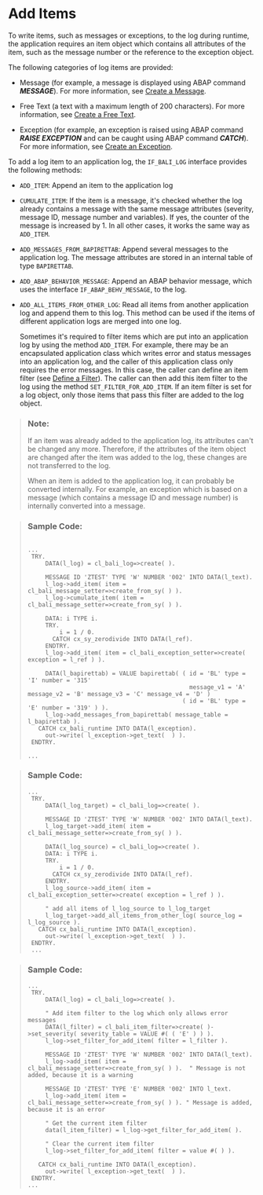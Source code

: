 <!-- loio31f564eb1a7a40d487be99a196bbf70d -->

# Add Items

To write items, such as messages or exceptions, to the log during runtime, the application requires an item object which contains all attributes of the item, such as the message number or the reference to the exception object.

The following categories of log items are provided:

-   Message \(for example, a message is displayed using ABAP command ***MESSAGE***\). For more information, see [Create a Message](create-a-message-f6ca36b.md).

-   Free Text \(a text with a maximum length of 200 characters\). For more information, see [Create a Free Text](create-a-free-text-31f749f.md).

-   Exception \(for example, an exception is raised using ABAP command ***RAISE EXCEPTION*** and can be caught using ABAP command ***CATCH***\). For more information, see [Create an Exception](create-an-exception-9a82de7.md).


To add a log item to an application log, the `IF_BALI_LOG` interface provides the following methods:

-   `ADD_ITEM`: Append an item to the application log

-   `CUMULATE_ITEM`: If the item is a message, it's checked whether the log already contains a message with the same message attributes \(severity, message ID, message number and variables\). If yes, the counter of the message is increased by 1. In all other cases, it works the same way as `ADD_ITEM`.

-   `ADD_MESSAGES_FROM_BAPIRETTAB`: Append several messages to the application log. The message attributes are stored in an internal table of type `BAPIRETTAB`.

-   `ADD_ABAP_BEHAVIOR_MESSAGE`: Append an ABAP behavior message, which uses the interface `IF_ABAP_BEHV_MESSAGE`, to the log.

-   `ADD_ALL_ITEMS_FROM_OTHER_LOG`: Read all items from another application log and append them to this log. This method can be used if the items of different application logs are merged into one log.

    Sometimes it's required to filter items which are put into an application log by using the method `ADD_ITEM`. For example, there may be an encapsulated application class which writes error and status messages into an application log, and the caller of this application class only requires the error messages. In this case, the caller can define an item filter \(see [Define a Filter](define-a-filter-8e17d0d.md)\). The caller can then add this item filter to the log using the method `SET_FILTER_FOR_ADD_ITEM`. If an item filter is set for a log object, only those items that pass this filter are added to the log object.


> ### Note:  
> If an item was already added to the application log, its attributes can't be changed any more. Therefore, if the attributes of the item object are changed after the item was added to the log, these changes are not transferred to the log.
> 
> When an item is added to the application log, it can probably be converted internally. For example, an exception which is based on a message \(which contains a message ID and message number\) is internally converted into a message.

> ### Sample Code:  
> ```lang-abap
> 
> ...
>  TRY.
>      DATA(l_log) = cl_bali_log=>create( ).
>     
>      MESSAGE ID 'ZTEST' TYPE 'W' NUMBER '002' INTO DATA(l_text).
>      l_log->add_item( item = cl_bali_message_setter=>create_from_sy( ) ).
>      l_log->cumulate_item( item = cl_bali_message_setter=>create_from_sy( ) ).
> 
>      DATA: i TYPE i.
>      TRY.
>          i = 1 / 0.
>        CATCH cx_sy_zerodivide INTO DATA(l_ref).
>      ENDTRY.
>      l_log->add_item( item = cl_bali_exception_setter=>create( exception = l_ref ) ).
> 
>      DATA(l_bapirettab) = VALUE bapirettab( ( id = 'BL' type = 'I' number = '315'
>                                               message_v1 = 'A' message_v2 = 'B' message_v3 = 'C' message_v4 = 'D' )
>                                             ( id = 'BL' type = 'E' number = '319' ) ).
>      l_log->add_messages_from_bapirettab( message_table = l_bapirettab ).
>    CATCH cx_bali_runtime INTO DATA(l_exception).
>      out->write( l_exception->get_text(  ) ).
>  ENDTRY.
> 
> ...
> ```

> ### Sample Code:  
> ```lang-abap
> ...
>  TRY.
>      DATA(l_log_target) = cl_bali_log=>create( ).
>     
>      MESSAGE ID 'ZTEST' TYPE 'W' NUMBER '002' INTO DATA(l_text).
>      l_log_target->add_item( item = cl_bali_message_setter=>create_from_sy( ) ).
> 
>      DATA(l_log_source) = cl_bali_log=>create( ).
>      DATA: i TYPE i.
>      TRY.
>          i = 1 / 0.
>        CATCH cx_sy_zerodivide INTO DATA(l_ref).
>      ENDTRY.
>      l_log_source->add_item( item = cl_bali_exception_setter=>create( exception = l_ref ) ).
> 
>      " add all items of l_log_source to l_log_target
>      l_log_target->add_all_items_from_other_log( source_log = l_log_source ).
>    CATCH cx_bali_runtime INTO DATA(l_exception).
>      out->write( l_exception->get_text(  ) ).
>  ENDTRY.
>  ...
> ```

> ### Sample Code:  
> ```lang-abap
> ...
>  TRY.
>      DATA(l_log) = cl_bali_log=>create( ).
>     
>      " Add item filter to the log which only allows error messages
>      DATA(l_filter) = cl_bali_item_filter=>create( )->set_severity( severity_table = VALUE #( ( 'E' ) ) ).
>      l_log->set_filter_for_add_item( filter = l_filter ).
> 
>      MESSAGE ID 'ZTEST' TYPE 'W' NUMBER '002' INTO DATA(l_text).
>      l_log->add_item( item = cl_bali_message_setter=>create_from_sy( ) ).  " Message is not added, because it is a warning
> 
>      MESSAGE ID 'ZTEST' TYPE 'E' NUMBER '002' INTO l_text.
>      l_log->add_item( item = cl_bali_message_setter=>create_from_sy( ) ). " Message is added, because it is an error
> 
>      " Get the current item filter
>      data(l_item_filter) = l_log->get_filter_for_add_item( ).
>      
>      " Clear the current item filter
>      l_log->set_filter_for_add_item( filter = value #( ) ).
> 
>    CATCH cx_bali_runtime INTO DATA(l_exception).
>      out->write( l_exception->get_text(  ) ).
>  ENDTRY.
> ...
> ```

